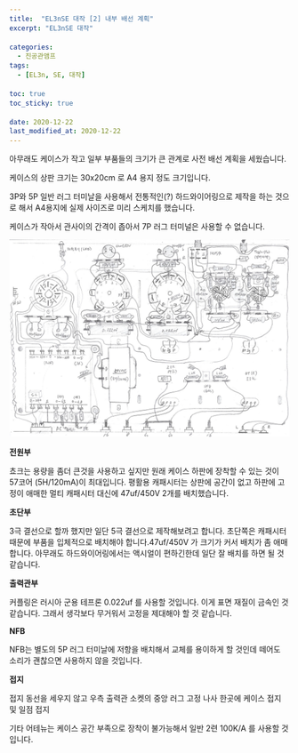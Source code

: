 ```yaml
---
title:  "EL3nSE 대작 [2] 내부 배선 계획"
excerpt: "EL3nSE 대작"

categories:
  - 진공관앰프
tags:
  - [EL3n, SE, 대작]

toc: true
toc_sticky: true
 
date: 2020-12-22
last_modified_at: 2020-12-22
---
```

아무래도 케이스가 작고 일부 부품들의 크기가 큰 관계로 사전 배선 계획을 세웠습니다.

케이스의 상판 크기는 30x20cm 로 A4 용지 정도 크기입니다.

3P와 5P 일반 러그 터미날을 사용해서 전통적인(?) 하드와이어링으로 제작을 하는 것으로 해서 A4용지에 실제 사이즈로 미리 스케치를 했습니다.

케이스가 작아서 관사이의 간격이 좁아서 7P 러그 터미널은 사용할 수 없습니다. 

![EL3nSE PRJ1 09](/assets/images/EL3nSE_PRJ1_09.jpg)

**전원부**

쵸크는 용량을 좀더 큰것을 사용하고 싶지만 원래 케이스 하판에 장착할 수 있는 것이 57코어 (5H/120mA)이 최대입니다. 평활용 캐패시터는 상판에 공간이 없고 하판에 고정이 애매한 멀티 캐패시터 대신에 47uf/450V 2개를 배치했습니다.

**초단부**

3극 결선으로 할까 했지만 일단 5극 결선으로 제작해보려고 합니다. 초단쪽은 캐패시터 때문에 부품을 입체적으로 배치해야 합니다.47uf/450V 가 크기가 커서 배치가 좀 애매합니다. 아무래도 하드와이어링에서는 액시얼이 편하긴한데 일단 잘 배치를 하면 될 것 같습니다.

**출력관부**

커플링은 러시아 군용 테프론 0.022uf 를 사용할 것입니다. 이게 표면 재질이 금속인 것 같습니다. 그래서 생각보다 무거워서 고정을 제대해야 할 것 같습니다.

**NFB**

NFB는 별도의 5P 러그 터미날에 저항을 배치해서 교체를 용이하게 할 것인데 떼어도 소리가 괜찮으면 사용하지 않을 것입니다.

**접지**

접지 동선을 세우지 않고 우측 출력관 소켓의 중앙 러그 고정 나사 한곳에 케이스 접지 및 일점 접지

기타 어테뉴는 케이스 공간 부족으로 장착이 불가능해서 일반 2련 100K/A 를 사용할 것입니다.

​
